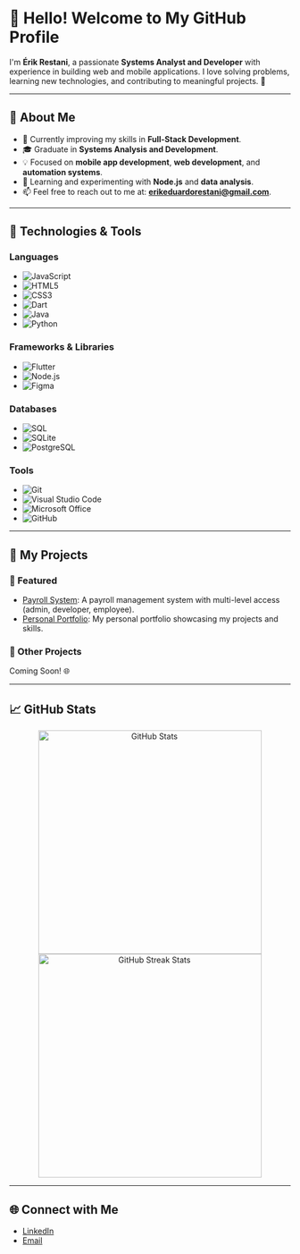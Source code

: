 # 👋 Hello! Welcome to My GitHub Profile

I'm **Érik Restani**, a passionate **Systems Analyst and Developer** with experience in building web and mobile applications. I love solving problems, learning new technologies, and contributing to meaningful projects. 🚀

---

## 🌟 About Me

- 💼 Currently improving my skills in **Full-Stack Development**.
- 🎓 Graduate in **Systems Analysis and Development**.
- 💡 Focused on **mobile app development**, **web development**, and **automation systems**.
- 🌱 Learning and experimenting with **Node.js** and **data analysis**.
- 📫 Feel free to reach out to me at: **erikeduardorestani@gmail.com**.

---

## 🔧 Technologies & Tools

### Languages
- ![JavaScript](https://img.shields.io/badge/-JavaScript-F7DF1E?style=flat-square&logo=javascript&logoColor=black)
- ![HTML5](https://img.shields.io/badge/-HTML5-E34F26?style=flat-square&logo=html5&logoColor=white)
- ![CSS3](https://img.shields.io/badge/-CSS3-1572B6?style=flat-square&logo=css3&logoColor=white)
- ![Dart](https://img.shields.io/badge/-Dart-0175C2?style=flat-square&logo=dart&logoColor=white)
- ![Java](https://img.shields.io/badge/-Java-007396?style=flat-square&logo=java&logoColor=white)
- ![Python](https://img.shields.io/badge/-Python-3776AB?style=flat-square&logo=python&logoColor=white)

### Frameworks & Libraries
- ![Flutter](https://img.shields.io/badge/-Flutter-02569B?style=flat-square&logo=flutter&logoColor=white)
- ![Node.js](https://img.shields.io/badge/-Node.js-339933?style=flat-square&logo=nodedotjs&logoColor=white)
- ![Figma](https://img.shields.io/badge/-Figma-F24E1E?style=flat-square&logo=figma&logoColor=white)

### Databases
- ![SQL](https://img.shields.io/badge/-SQL-003B57?style=flat-square&logo=database&logoColor=white)
- ![SQLite](https://img.shields.io/badge/-SQLite-003B57?style=flat-square&logo=sqlite&logoColor=white)
- ![PostgreSQL](https://img.shields.io/badge/-PostgreSQL-336791?style=flat-square&logo=postgresql&logoColor=white)

### Tools
- ![Git](https://img.shields.io/badge/-Git-F05032?style=flat-square&logo=git&logoColor=white)
- ![Visual Studio Code](https://img.shields.io/badge/-VS%20Code-007ACC?style=flat-square&logo=visual-studio-code&logoColor=white)
- ![Microsoft Office](https://img.shields.io/badge/-Microsoft%20Office-D83B01?style=flat-square&logo=microsoft-office&logoColor=white)
- ![GitHub](https://img.shields.io/badge/-GitHub-181717?style=flat-square&logo=github&logoColor=white)

---

## 📂 My Projects

### 🌟 Featured
- [Payroll System](https://github.com/erikrestani/PimOficial): A payroll management system with multi-level access (admin, developer, employee).
- [Personal Portfolio](https://github.com/erikrestani/ProjetoPortifolio): My personal portfolio showcasing my projects and skills.

### 📜 Other Projects
Coming Soon! 🌐

---

## 📈 GitHub Stats

<p align="center">
  <img src="https://github-readme-stats.vercel.app/api?username=erikrestani&show_icons=true&theme=radical" alt="GitHub Stats" width="400">
  <img src="https://github-readme-streak-stats.herokuapp.com?user=erikrestani&theme=radical&hide_border=true" alt="GitHub Streak Stats" width="400">
</p>

---

## 🌐 Connect with Me
- [LinkedIn](https://www.linkedin.com/in/érik-restani-b17797240/)
- [Email](mailto:erikeduardorestani@gmail.com)
